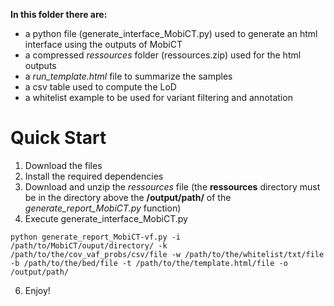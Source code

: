 **In this folder there are:**
- a python file (generate_interface_MobiCT.py) used to generate an html interface using the outputs of MobiCT
- a compressed *ressources* folder (ressources.zip) used for the html outputs
- a *run_template.html* file to summarize the samples
- a csv table used to compute the LoD
- a whitelist example to be used for variant filtering and annotation

# Quick Start

1. Download the files
2. Install the required dependencies
3. Download and unzip the *ressources* file (the **ressources** directory must be in the directory above the **/output/path/** of the *generate_report_MobiCT.py* function)
4. Execute generate_interface_MobiCT.py
```
python generate_report_MobiCT-vf.py -i /path/to/MobiCT/ouput/directory/ -k /path/to/the/cov_vaf_probs/csv/file -w /path/to/the/whitelist/txt/file -b /path/to/the/bed/file -t /path/to/the/template.html/file -o /output/path/
```
6. Enjoy!
